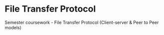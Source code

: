 # File Transfer Protocol
Semester coursework - File Transfer Protocol (Client-server &amp; Peer to Peer models)
